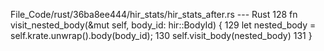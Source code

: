 File_Code/rust/36ba8ee444/hir_stats/hir_stats_after.rs --- Rust
                                                                                                                                                           128     fn visit_nested_body(&mut self, body_id: hir::BodyId) {
                                                                                                                                                           129         let nested_body = self.krate.unwrap().body(body_id);
                                                                                                                                                           130         self.visit_body(nested_body)
                                                                                                                                                           131     }

